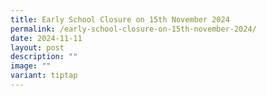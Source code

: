 ```yaml
---
title: Early School Closure on 15th November 2024
permalink: /early-school-closure-on-15th-november-2024/
date: 2024-11-11
layout: post
description: ""
image: ""
variant: tiptap
---
```

